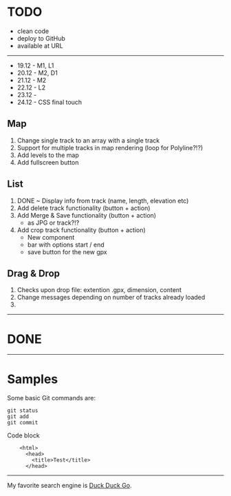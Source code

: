 # TODO
* clean code
* deploy to GitHub
* available at URL

***

* 19.12 - M1, L1
* 20.12 - M2, D1
* 21.12 - M2
* 22.12 - L2
* 23.12 - 
* 24.12 - CSS final touch


## Map
1. Change single track to an array with a single track
2. Support for multiple tracks in map rendering (loop for Polyline?!?)
3. Add levels to the map
4. Add fullscreen button

## List
1. DONE ~ Display info from track (name, length, elevation etc)
2. Add delete track functionality (button + action)
3. Add Merge & Save functionality (button + action)
    * as JPG or track?!?
4. Add crop track functionality (button + action)
    * New component
    + bar with options start / end 
    + save button for the new gpx

## Drag & Drop
1. Checks upon drop file: extention .gpx, dimension, content
2. Change messages depending on number of tracks already loaded
3. 
_________________
# DONE
 


_________________
# Samples

<!-- comment -->

Some basic Git commands are:
```
git status
git add
git commit
```

Code block

        <html>
          <head>
            <title>Test</title>
          </head>

_________________

My favorite search engine is [Duck Duck Go](https://duckduckgo.com).